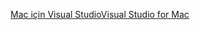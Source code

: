 [<span data-ttu-id="3b850-101">Mac için Visual Studio</span><span class="sxs-lookup"><span data-stu-id="3b850-101">Visual Studio for Mac</span></span>](https://visualstudio.microsoft.com/vs/mac/)
